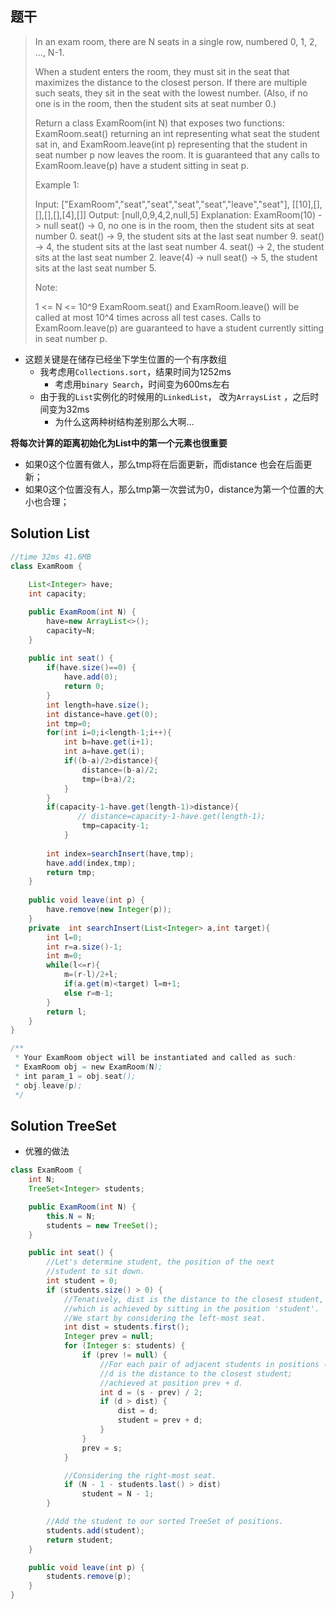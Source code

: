 ## 题干

> In an exam room, there are N seats in a single row, numbered 0, 1, 2, ..., N-1.
>
> When a student enters the room, they must sit in the seat that maximizes the distance to the closest person.  If there are multiple such seats, they sit in the seat with the lowest number.  (Also, if no one is in the room, then the student sits at seat number 0.)
>
> Return a class ExamRoom(int N) that exposes two functions: ExamRoom.seat() returning an int representing what seat the student sat in, and ExamRoom.leave(int p) representing that the student in seat number p now leaves the room.  It is guaranteed that any calls to ExamRoom.leave(p) have a student sitting in seat p.
>
>  
>
> Example 1:
>
> Input: ["ExamRoom","seat","seat","seat","seat","leave","seat"], [[10],[],[],[],[],[4],[]]
> Output: [null,0,9,4,2,null,5]
> Explanation:
> ExamRoom(10) -> null
> seat() -> 0, no one is in the room, then the student sits at seat number 0.
> seat() -> 9, the student sits at the last seat number 9.
> seat() -> 4, the student sits at the last seat number 4.
> seat() -> 2, the student sits at the last seat number 2.
> leave(4) -> null
> seat() -> 5, the student sits at the last seat number 5.
>
>
> Note:
>
> 1 <= N <= 10^9
> ExamRoom.seat() and ExamRoom.leave() will be called at most 10^4 times across all test cases.
> Calls to ExamRoom.leave(p) are guaranteed to have a student currently sitting in seat number p.



* 这题关键是在储存已经坐下学生位置的一个有序数组
  * 我考虑用```Collections.sort```，结果时间为1252ms
    * 考虑用```binary Search```，时间变为600ms左右
  * 由于我的```List```实例化的时候用的```LinkedList```， 改为```ArraysList``` ，之后时间变为32ms
    * 为什么这两种树结构差别那么大啊…



**将每次计算的距离初始化为List中的第一个元素也很重要**

* 如果0这个位置有做人，那么tmp将在后面更新，而distance 也会在后面更新；
* 如果0这个位置没有人，那么tmp第一次尝试为0，distance为第一个位置的大小也合理；

## Solution List

```java
//time 32ms 41.6MB
class ExamRoom {
  
    List<Integer> have;
    int capacity;

    public ExamRoom(int N) {
        have=new ArrayList<>();
        capacity=N;
    }
    
    public int seat() {
        if(have.size()==0) {       
            have.add(0);
            return 0;
        }
        int length=have.size();     
        int distance=have.get(0);
        int tmp=0;
        for(int i=0;i<length-1;i++){
            int b=have.get(i+1);
            int a=have.get(i);
            if((b-a)/2>distance){
                distance=(b-a)/2;
                tmp=(b+a)/2;
            }
        }
        if(capacity-1-have.get(length-1)>distance){
               // distance=capacity-1-have.get(length-1);
                tmp=capacity-1;
            }
        
        int index=searchInsert(have,tmp);
        have.add(index,tmp);
        return tmp;
    }
    
    public void leave(int p) {
        have.remove(new Integer(p));
    }
    private  int searchInsert(List<Integer> a,int target){
        int l=0;
        int r=a.size()-1;
        int m=0;
        while(l<=r){
            m=(r-l)/2+l;
            if(a.get(m)<target) l=m+1;
            else r=m-1; 
        }
        return l;
    }
}

/**
 * Your ExamRoom object will be instantiated and called as such:
 * ExamRoom obj = new ExamRoom(N);
 * int param_1 = obj.seat();
 * obj.leave(p);
 */
```

## Solution TreeSet

* 优雅的做法

```java
class ExamRoom {
    int N;
    TreeSet<Integer> students;

    public ExamRoom(int N) {
        this.N = N;
        students = new TreeSet();
    }

    public int seat() {
        //Let's determine student, the position of the next
        //student to sit down.
        int student = 0;
        if (students.size() > 0) {
            //Tenatively, dist is the distance to the closest student,
            //which is achieved by sitting in the position 'student'.
            //We start by considering the left-most seat.
            int dist = students.first();
            Integer prev = null;
            for (Integer s: students) {
                if (prev != null) {
                    //For each pair of adjacent students in positions (prev, s),
                    //d is the distance to the closest student;
                    //achieved at position prev + d.
                    int d = (s - prev) / 2;
                    if (d > dist) {
                        dist = d;
                        student = prev + d;
                    }
                }
                prev = s;
            }

            //Considering the right-most seat.
            if (N - 1 - students.last() > dist)
                student = N - 1;
        }

        //Add the student to our sorted TreeSet of positions.
        students.add(student);
        return student;
    }

    public void leave(int p) {
        students.remove(p);
    }
}


```

